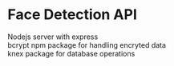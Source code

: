 # Face Detection API
Nodejs server with express <br/>
bcrypt npm package for handling encryted data <br/>
knex package for database operations
